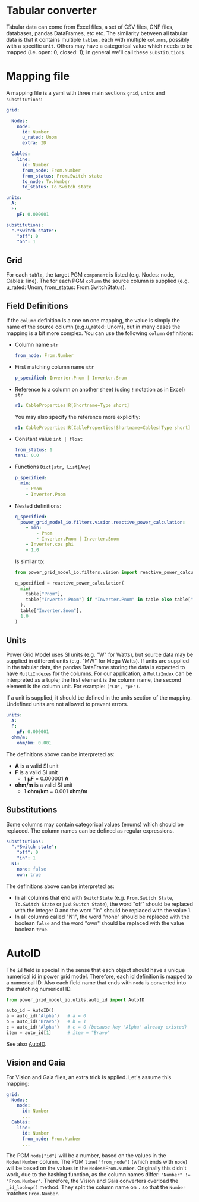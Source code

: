 <!--
SPDX-FileCopyrightText: 2022 Contributors to the Power Grid Model IO project <dynamic.grid.calculation@alliander.com>

SPDX-License-Identifier: MPL-2.0
-->
# Tabular converter
Tabular data can come from Excel files, a set of CSV files, GNF files, databases, pandas DataFrames, etc etc.
The similarity between all tabular data is that it contains multiple `tables`,
each with multiple `columns`, possibly with a specific `unit`.
Others may have a categorical value which needs to be mapped (i.e. open: 0, closed: 1); in general we'll call these 
`substitutions`.

# Mapping file
A mapping file is a yaml with three main sections `grid`, `units` and `substitutions`:
```yaml
grid:

  Nodes:
    node:
      id: Number
      u_rated: Unom
      extra: ID

  Cables:
    line:
      id: Number
      from_node: From.Number
      from_status: From.Switch state
      to_node: To.Number
      to_status: To.Switch state

units:
  A:
  F:
    µF: 0.000001

substitutions:
  ".*Switch state":
    "off": 0
    "on": 1
```

## Grid
For each `table`, the target PGM `component` is listed (e.g. Nodes: node, Cables: line).
The for each PGM `column` the source column is supplied (e.g. u_rated: Unom, from_status: From.SwitchStatus).

## Field Definitions
If the `column` definition is a one on one mapping,
the value is simply the name of the source column (e.g.u_rated: Unom),
but in many cases the mapping is a bit more complex.
You can use the following `column` definitions: 

  * Column name `str`
    ```yaml
    from_node: From.Number
    ```
  * First matching column name `str`
    ```yaml
    p_specified: Inverter.Pnom | Inverter.Snom
    ```
  * Reference to a column on another sheet (using `!` notation as in Excel) `str`
    ```yaml
    r1: CableProperties!R[Shortname=Type short]
    ```
    You may also specify the reference more explicitly:
    ```yaml
    r1: CableProperties!R[CableProperties!Shortname=Cables!Type short]
    ```
  * Constant value `int | float`
    ```yaml
    from_status: 1
    tan1: 0.0
    ```
  * Functions `Dict[str, List[Any]`
    ```yaml
    p_specified:
      min:
        - Pnom
        - Inverter.Pnom
    ```
  * Nested definitions:
    ```yaml
    q_specified:
      power_grid_model_io.filters.vision.reactive_power_calculation:
        - min:
            - Pnom
            - Inverter.Pnom | Inverter.Snom
        - Inverter.cos phi
        - 1.0
    ```
    Is similar to:
    ```python
    from power_grid_model_io.filters.vision import reactive_power_calculation
    
    q_specified = reactive_power_calculation(
      min(
        table["Pnom"],
        table["Inverter.Pnom"] if "Inverter.Pnom" in table else table["Inverter.Snom"]
      ),
      table["Inverter.Snom"],
      1.0
    )
    ```
## Units
Power Grid Model uses SI units (e.g. "W" for Watts),
but source data may be supplied in different units (e.g. "MW" for Mega Watts).
If units are supplied in the tabular data,
the pandas DataFrame storing the data is expected to have `MultiIndexes` for the columns.
For our application, a `MultiIndex` can be interpreted as a tuple; the first element is the column name, the second 
element is the column unit. For example: `("C0", "µF")`.

If a unit is supplied, it should be defined in the units section of the mapping.
Undefined units are not allowed to prevent errors.

```yaml
units:
  A:
  F:
    µF: 0.000001
  ohm/m:
    ohm/km: 0.001
```
The definitions above can be interpreted as:
  * **A** is a valid SI unit
  * **F** is a valid SI unit
    * 1 **µF** = 0.000001 **A**
  * **ohm/m** is a valid SI unit
    * 1 **ohm/km** = 0.001 **ohm/m**

## Substitutions
Some columns may contain categorical values (enums) which should be replaced. The column names can be defined as 
regular expressions. 
```yaml
substitutions:
  ".*Switch state":
    "off": 0
    "in": 1
  N1:
    none: false
    own: true
```
The definitions above can be interpreted as:
  * In all columns that end with `SwitchState` (e.g. `From.Switch State`, `To.Switch State` or just `Switch State`),
    the word "off" should be replaced with the integer 0 and the word "in" should be replaced with the value 1.
  * In all columns called "N1",
    the word "none" should be replaced with the boolean `false`
    and the word "own" should be replaced with the value boolean `true`.

# AutoID
The `id` field is special in the sense that each object should have a unique numerical id in power grid model. 
Therefore, each id definition is mapped to a numerical ID.
Also each field name that ends with `node` is converted into the matching numerical ID.

```python
from power_grid_model_io.utils.auto_id import AutoID

auto_id = AutoID()
a = auto_id("Alpha")   # a = 0
b = auto_id("Bravo")   # b = 1
c = auto_id("Alpha")   # c = 0 (because key "Alpha" already existed)
item = auto_id[1]      # item = "Bravo"
 ```
  
See also [AutoID](/src/power_grid_model_io/utils/auto_id.py).

## Vision and Gaia
For Vision and Gaia files, an extra trick is applied. Let's assume this mapping:

```yaml
grid:
  Nodes:
    node:
      id: Number
      ...
  Cables:
    line:
      id: Number
      from_node: From.Number
      ...
```

The PGM `node["id"]` will be a number, based on the values in the `Nodes!Number` column.
The PGM `line["from_node"]` (which ends with `node`) will be based on the values in the `Nodes!From.Number`.
Originally this didn't work, due to the hashing function, as the column names differ: `"Number" != "From.Number"`.
Therefore, the Vision and Gaia converters overload the `_id_lookup()` method.
They split the column name on `.` so that the `Number` matches `From.Number`.